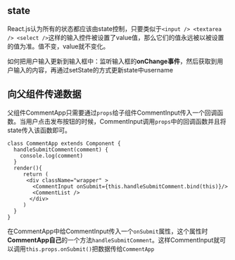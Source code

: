 ## state
React.js认为所有的状态都应该由state控制，只要类似于`<input /> <textarea /> <select />`这样的输入控件被设置了value值，那么它们的值永远被以被设置的值为准。值不变，value就不变化。

如何把用户输入更新到输入框中：监听输入框的**onChange事件**，然后获取到用户输入的内容，再通过setState的方式更新state中username

## 向父组件传递数据

父组件CommentApp只需要通过`props`给子组件CommentInput传入一个回调函数。当用户点击发布按钮的时候，CommentInput调用`props`中的回调函数并且将state传入该函数即可。

    class CommentApp extends Component {
      handleSubmitComment(comment) {
    	console.log(comment)
      }
      render(){
	     return (
	      <div className="wrapper" >
		    <CommentInput onSubmit={this.handleSubmitComment.bind(this)}/>
		    <CommentList />
		   </div>
		 )
      }
    }

在CommentApp中给CommentInput传入一个`onSubmit`属性，这个属性时**CommentApp自己**的一个方法`handleSubmitComment`。这样CommentInput就可以调用`this.props.onSubmit()`把数据传给`CommentApp`